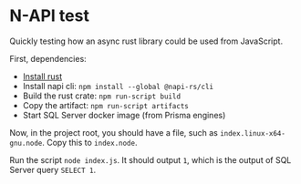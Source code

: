 # N-API test

Quickly testing how an async rust library could be used from JavaScript.

First, dependencies:

- [Install rust](https://rustup.rs/)
- Install napi cli: `npm install --global @napi-rs/cli`
- Build the rust crate: `npm run-script build`
- Copy the artifact: `npm run-script artifacts`
- Start SQL Server docker image (from Prisma engines)

Now, in the project root, you should have a file, such as
`index.linux-x64-gnu.node`. Copy this to `index.node`.

Run the script `node index.js`. It should output `1`, which is the output of SQL
Server query `SELECT 1`.
